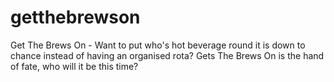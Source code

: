 getthebrewson
=============

Get The Brews On - Want to put who's hot beverage round it is down to chance instead of having an organised rota? Gets The Brews On is the hand of fate, who will it be this time?

